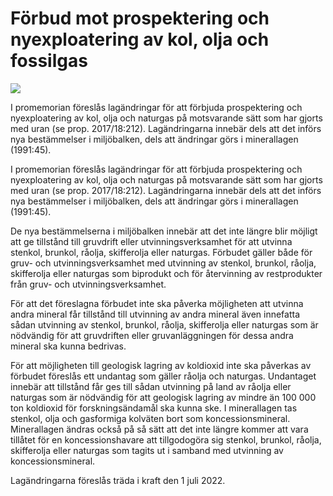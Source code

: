 # Förbud mot prospektering och nyexploatering av kol, olja och fossilgas

![](/contentassets/848e9a28124641d9b7c7be28c9c3b667/ds-2021-20-omslag-framsida.jpg?width=150&quality=85)

I promemorian föreslås lagändringar för att förbjuda prospektering och nyexploatering av kol, olja och naturgas på motsvarande sätt som har gjorts med uran (se prop. 2017/18:212). Lagändringarna innebär dels att det införs nya bestämmelser i miljöbalken, dels att
ändringar görs i minerallagen (1991:45).

I promemorian föreslås lagändringar för att förbjuda prospektering och nyexploatering av kol, olja och naturgas på motsvarande sätt som har gjorts med uran (se prop. 2017/18:212). Lagändringarna innebär dels att det införs nya bestämmelser i miljöbalken, dels att
ändringar görs i minerallagen (1991:45).

De nya bestämmelserna i miljöbalken innebär att det inte längre blir möjligt att ge tillstånd till gruvdrift eller utvinningsverksamhet för att utvinna stenkol, brunkol, råolja, skifferolja eller naturgas. Förbudet gäller både för gruv- och utvinningsverksamhet med utvinning av stenkol, brunkol, råolja, skifferolja eller naturgas som biprodukt och för återvinning av restprodukter från gruv- och utvinningsverksamhet.

För att det föreslagna förbudet inte ska påverka möjligheten att utvinna andra mineral får tillstånd till utvinning av andra mineral även innefatta sådan utvinning av stenkol, brunkol, råolja, skifferolja eller naturgas som är nödvändig för att gruvdriften eller gruvanläggningen för dessa andra mineral ska kunna bedrivas.

För att möjligheten till geologisk lagring av koldioxid inte ska påverkas av förbudet föreslås ett undantag som gäller råolja och naturgas. Undantaget innebär att tillstånd får ges till sådan utvinning på land av råolja eller naturgas som är nödvändig för att geologisk lagring av mindre än 100 000 ton koldioxid för forskningsändamål ska kunna ske.
I minerallagen tas stenkol, olja och gasformiga kolväten bort som koncessionsmineral. Minerallagen ändras också på så sätt att det inte
längre kommer att vara tillåtet för en koncessionshavare att tillgodogöra sig stenkol, brunkol, råolja, skifferolja eller naturgas som tagits ut i samband med utvinning av koncessionsmineral.

Lagändringarna föreslås träda i kraft den 1 juli 2022.
